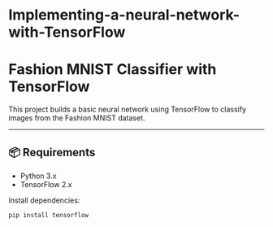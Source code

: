 # Implementing-a-neural-network-with-TensorFlow



# Fashion MNIST Classifier with TensorFlow

This project builds a basic neural network using TensorFlow to classify images from the Fashion MNIST dataset.

---

## 📦 Requirements

- Python 3.x
- TensorFlow 2.x

Install dependencies:

```bash
pip install tensorflow
